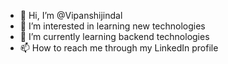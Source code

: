 - 👋 Hi, I’m @Vipanshijindal
- 👀 I’m interested in learning new technologies
- 🌱 I’m currently learning backend technologies
- 📫 How to reach me through my LinkedIn profile

<!---
Vipanshijindal/Vipanshijindal is a ✨ special ✨ repository because its `README.md` (this file) appears on your GitHub profile.
You can click the Preview link to take a look at your changes.
--->
